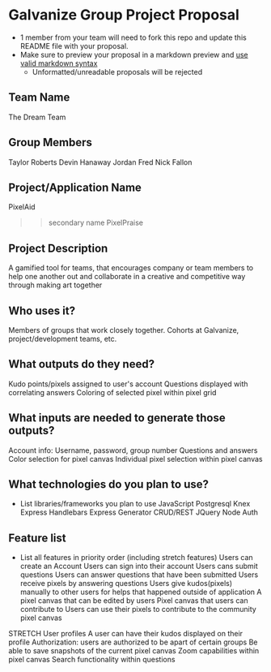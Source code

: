 # Galvanize Group Project Proposal

- 1 member from your team will need to fork this repo and update this README file with your proposal.
- Make sure to preview your proposal in a markdown preview and [use valid markdown syntax](https://help.github.com/articles/basic-writing-and-formatting-syntax/)
  - Unformatted/unreadable proposals will be rejected

## Team Name

The Dream Team

## Group Members

Taylor Roberts
Devin Hanaway
Jordan Fred
Nick Fallon

## Project/Application Name

PixelAid

> > secondary name PixelPraise

## Project Description

A gamified tool for teams, that encourages company or team members to help one another out and collaborate in a creative and competitive way through making art together

## Who uses it?

Members of groups that work closely together. Cohorts at Galvanize, project/development teams, etc.

## What outputs do they need?

Kudo points/pixels assigned to user's account
Questions displayed with correlating answers
Coloring of selected pixel within pixel grid

## What inputs are needed to generate those outputs?

Account info: Username, password, group number
Questions and answers
Color selection for pixel canvas
Individual pixel selection within pixel canvas

## What technologies do you plan to use?

- List libraries/frameworks you plan to use
  JavaScript
  Postgresql
  Knex
  Express
  Handlebars
  Express Generator
  CRUD/REST
  JQuery
  Node
  Auth

## Feature list

- List all features in priority order (including stretch features)
  Users can create an Account
  Users can sign into their account
  Users cans submit questions
  Users can answer questions that have been submitted
  Users receive pixels by answering questions
  Users give kudos(pixels) manually to other users for helps that happened outside of application
  A pixel canvas that can be edited by users
  Pixel canvas that users can contribute to
  Users can use their pixels to contribute to the community pixel canvas

STRETCH
User profiles
A user can have their kudos displayed on their profile
Authorization: users are authorized to be apart of certain groups
Be able to save snapshots of the current pixel canvas
Zoom capabilities within pixel canvas
Search functionality within questions

